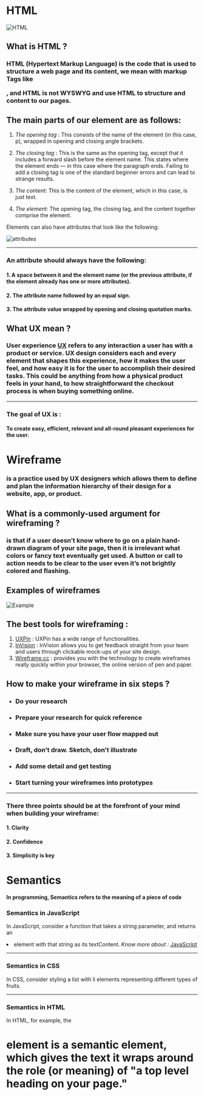 # HTML 
![HTML](https://upload.wikimedia.org/wikipedia/commons/thumb/6/61/HTML5_logo_and_wordmark.svg/180px-HTML5_logo_and_wordmark.svg.png)
## What is HTML ?
### HTML (Hypertext Markup Language) is the code that is used to structure a web page and its content, we mean with markup Tags like <p>,<body> and HTML is not WYSWYG and use HTML to structure and content to our pages.

## The main parts of our element are as follows:
1. *The opening tag* : This consists of the name of the element (in this case, p), wrapped in opening and closing angle brackets.

2. *The closing tag* : This is the same as the opening tag, except that it includes a forward slash before the element name. This states where the element ends — in this case where the paragraph ends. Failing to add a closing tag is one of the standard beginner errors and can lead to strange results.
3. *The content*: This is the content of the element, which in this case, is just text.
4. *The element*: The opening tag, the closing tag, and the content together comprise the element.

 Elements can also have attributes that look like the following:

![attributes](https://developer.mozilla.org/en-US/docs/Learn/Getting_started_with_the_web/HTML_basics/grumpy-cat-attribute-small.png)

-----
### An attribute should always have the following:
#### 1. A space between it and the element name (or the previous attribute, if the element already has one or more attributes).
#### 2. The attribute name followed by an equal sign.
#### 3. The attribute value wrapped by opening and closing quotation marks.


## What UX mean ?

### User experience [UX](https://careerfoundry.com/en/courses/become-a-ux-designer/) refers to any interaction a user has with a product or service. UX design considers each and every element that shapes this experience, how it makes the user feel, and how easy it is for the user to accomplish their desired tasks. This could be anything from how a physical product feels in your hand, to how straightforward the checkout process is when buying something online.
-----
### The  goal of UX is :
#### To create easy, efficient, relevant and all-round pleasant experiences for the user.

# Wireframe 
### is a practice used by UX designers which allows them to define and plan the information hierarchy of their design for a website, app, or product. 

## What is a commonly-used argument for wireframing ?
### is that if a user doesn’t know where to go on a plain hand-drawn diagram of your site page, then it is irrelevant what colors or fancy text eventually get used. A button or call to action needs to be clear to the user even it’s not brightly colored and flashing.

## Examples of wireframes
![Example](https://d33wubrfki0l68.cloudfront.net/dbb80f2f6a5dafa25f702ad00bc429057fb59cec/52716/en/blog/uploads/versions/samuel-student-wireframe---x----972-715x---.png)

## The best tools for wireframing :
1. [UXPin](uxpin.com) : UXPin has a wide range of functionalities.
2. [InVision](https://www.invisionapp.com/) : InVision allows you to get feedback straight from your team and users through clickable mock-ups of your site design.
3. [Wireframe.cc](https://wireframe.cc/) : provides you with the technology to create wireframes really quickly within your browser, the online version of pen and paper.

## How to make your wireframe in six steps ?
* ### Do your research
* ### Prepare your research for quick reference
* ### Make sure you have your user flow mapped out
* ### Draft, don’t draw. Sketch, don’t illustrate
* ### Add some detail and get testing
* ### Start turning your wireframes into prototypes
----
### There three points should be at the forefront of your mind when building your wireframe:

#### 1. Clarity
#### 2. Confidence
#### 3. Simplicity is key

# Semantics
#### In programming, Semantics refers to the meaning of a piece of code

### Semantics in JavaScript 

 In JavaScript, consider a function that takes a string parameter, and returns an <li> element with that string as its textContent.
 *Know more about :* [JavaScript](https://en.wikipedia.org/wiki/JavaScript)

---
### Semantics in CSS

In CSS, consider styling a list with li elements representing different types of fruits.

----

### Semantics in HTML
In HTML, for example, the <h1> element is a semantic element, which gives the text it wraps around the role (or meaning) of "a top level heading on your page."